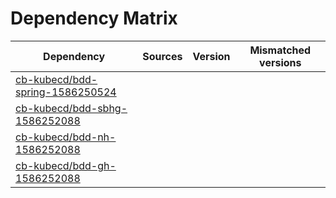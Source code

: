 # Dependency Matrix

Dependency | Sources | Version | Mismatched versions
---------- | ------- | ------- | -------------------
[cb-kubecd/bdd-spring-1586250524](https://github.com/cb-kubecd/bdd-spring-1586250524.git) |  | []() | 
[cb-kubecd/bdd-sbhg-1586252088](https://github.com/cb-kubecd/bdd-sbhg-1586252088.git) |  | []() | 
[cb-kubecd/bdd-nh-1586252088](https://github.com/cb-kubecd/bdd-nh-1586252088.git) |  | []() | 
[cb-kubecd/bdd-gh-1586252088](https://github.com/cb-kubecd/bdd-gh-1586252088.git) |  | []() | 
